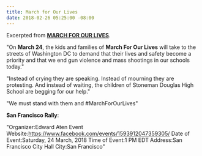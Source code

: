 ```yaml
---
title: March for Our Lives
date: 2018-02-26 05:25:00 -08:00
---
```


Excerpted from [**MARCH FOR OUR LIVES**](https://www.marchforourlives.com/).

"On **March 24**, the kids and families of **March For Our Lives** will take to the streets of Washington DC to demand that their lives and safety become a priority and that we end gun violence and mass shootings in our schools today."

"Instead of crying they are speaking. Instead of mourning they are protesting. And instead of waiting, the children of Stoneman Douglas High School are begging for our help."

"We must stand with them and #MarchForOurLives"

**San Francisco Rally**:

"Organizer:Edward Aten
Event Website:https://www.facebook.com/events/1593912047359305/
Date of Event:Saturday, 24 March, 2018
Time of Event:1 PM EDT
Address:San Francisco City Hall
City:San Francisco"
